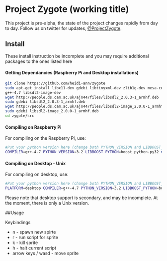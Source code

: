 Project Zygote (working title)
==============================

This project is pre-alpha, the state of the project changes rapidly from day to day. Follow us on twitter for updates, [@ProjectZygote](twitter.com/ProjectZygote).

## Install 
These install instruction be incomplete and you may require additional packages to the ones listed here

#### Getting Dependancies (Raspberry Pi and Desktop installations)

```bash
git clone https://github.com/heidi-ann/zygote
sudo apt-get install libx11-dev gdebi libtinyxml-dev zlib1g-dev mesa-common-dev mesa-utils mesa-utils-extra build-essential gedit
g++-4.7 libsdl2-image-dev
wget http://people.ds.cam.ac.uk/ajn44/files/libsdl2_2.0.3-1_armhf.deb
sudo gdebi libsdl2_2.0.3-1_armhf.deb
wget http://people.ds.cam.ac.uk/ajn44/files/libsdl2-image_2.0.0-1_armhf.deb
sudo gdebi libsdl2-image_2.0.0-1_armhf.deb
cd zygote/src
```

#### Compiling on Raspberry Pi

For compiling on the Raspberry Pi, use:
```bash
#Put your python version here (change both PYTHON_VERSION and LIBBOOST_PYTHON). Need at least 3.2.
COMPILER=g++-4.7 PYTHON_VERSION=3.2 LIBBOOST_PYTHON=boost_python-py32 make
```

#### Compiling on Desktop - Unix

For compiling on desktop, use:
```bash
#Put your python version here (change both PYTHON_VERSION and LIBBOOST_PYTHON). Need at least 3.2.
PLATFORM=desktop COMPILER=g++-4.7 PYTHON_VERSION=3.2 LIBBOOST_PYTHON=boost_python-py32 make
```

Please note that desktop support is secondary, and may be incomplete. At the moment, there is only a Unix version.

##Usage

Keybindings
* n - spawn new spirte
* r - run script for sprite
* k - kill sprite
* h - halt current script
* arrow keys / wasd - move sprite